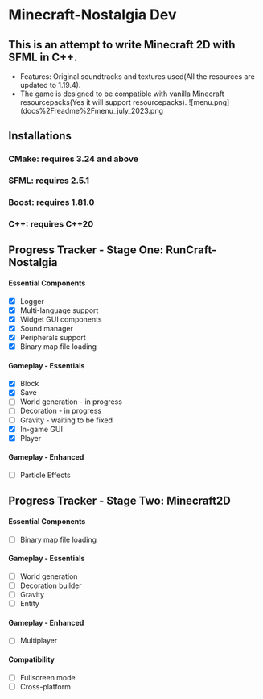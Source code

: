 # Minecraft-Nostalgia Dev

## This is an attempt to write Minecraft 2D with SFML in C++.

- Features: Original soundtracks and textures used(All the resources are updated to 1.19.4).
- The game is designed to be compatible with vanilla Minecraft resourcepacks(Yes it will support resourcepacks). 
  ![menu.png](docs%2Freadme%2Fmenu_july_2023.png

## Installations

### CMake: requires 3.24 and above
### SFML: requires 2.5.1 
### Boost: requires 1.81.0
### C++: requires C++20


## Progress Tracker - Stage One: RunCraft-Nostalgia
#### Essential Components
- [x] Logger
- [x] Multi-language support
- [x] Widget GUI components
- [x] Sound manager
- [x] Peripherals support
- [x] Binary map file loading
#### Gameplay - Essentials
- [x] Block
- [x] Save
- [ ] World generation - in progress
- [ ] Decoration  - in progress
- [ ] Gravity - waiting to be fixed
- [x] In-game GUI
- [x] Player
#### Gameplay - Enhanced
- [ ] Particle Effects

## Progress Tracker - Stage Two: Minecraft2D
#### Essential Components
- [ ] Binary map file loading
#### Gameplay - Essentials
- [ ] World generation
- [ ] Decoration builder
- [ ] Gravity
- [ ] Entity
#### Gameplay - Enhanced
- [ ] Multiplayer
#### Compatibility
- [ ] Fullscreen mode
- [ ] Cross-platform
